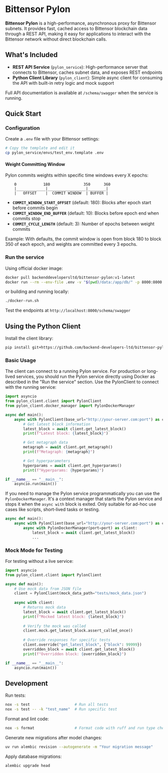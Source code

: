 # Bittensor Pylon

**Bittensor Pylon** is a high-performance, asynchronous proxy for Bittensor subnets. It provides fast, cached access to Bittensor blockchain data through a REST API, making it easy for applications to interact with the Bittensor network without direct blockchain calls.

## What's Included

- **REST API Service** (`pylon_service`): High-performance server that connects to Bittensor, caches subnet data, and exposes REST endpoints
- **Python Client Library** (`pylon_client`): Simple async client for consuming the API with built-in retry logic and mock support

Full API documentation is available at `/schema/swagger` when the service is running.


## Quick Start

### Configuration

Create a `.env` file with your Bittensor settings:

```bash
# Copy the template and edit it
cp pylon_service/envs/test_env.template .env
```

#### Weight Committing Window

Pylon commits weights within specific time windows every X epochs:
```
    0            180               350      360
    |_____________|_________________|________|
    |   OFFSET    |  COMMIT WINDOW  | BUFFER |
```

- **`COMMIT_WINDOW_START_OFFSET`** (default: 180): Blocks after epoch start before commits begin
- **`COMMIT_WINDOW_END_BUFFER`** (default: 10): Blocks before epoch end when commits stop
- **`COMMIT_CYCLE_LENGTH`** (default: 3): Number of epochs between weight commits

Example: With defaults, the commit window is open from block 180 to block 350 of each epoch, and weights are committed every 3 epochs.

### Run the service

Using official docker image:

```bash
docker pull backenddevelopersltd/bittensor-pylon:v1-latest
docker run --rm --env-file .env -v "$(pwd)/data:/app/db/" -p 8000:8000 backenddevelopersltd/bittensor-pylon:v1-latest
```

or building and running locally:
```bash
./docker-run.sh
```

Test the endpoints at `http://localhost:8000/schema/swagger`



## Using the Python Client

Install the client library:
```bash
pip install git+https://github.com/backend-developers-ltd/bittensor-pylon.git
```

### Basic Usage

The client can connect to a running Pylon service. For production or long-lived services, you should run the Pylon service directly using Docker as described in the "Run the service" section.
Use the PylonClient to connect with the running service:

```python
import asyncio
from pylon_client.client import PylonClient
from pylon_client.docker_manager import PylonDockerManager

async def main():
    async with PylonClient(base_url="http://your-server.com:port") as client:
        # Get latest block information
        latest_block = await client.get_latest_block()
        print(f"Latest block: {latest_block}")

        # Get metagraph data
        metagraph = await client.get_metagraph()
        print(f"Metagraph: {metagraph}")

        # Get hyperparameters
        hyperparams = await client.get_hyperparams()
        print(f"Hyperparams: {hyperparams}")

if __name__ == "__main__":
    asyncio.run(main())
```

If you need to manage the Pylon service programmatically you can use the `PylonDockerManager`. 
It's a context manager that starts the Pylon service and stops it when the `async with` block is exited. Only suitable for ad-hoc use cases like scripts, short-lived tasks or testing.

```python
async def main():
    async with PylonClient(base_url="http://your-server.com:port") as client:
        async with PylonDockerManager(port=port) as client:
            latest_block = await client.get_latest_block()
            ...

```

### Mock Mode for Testing

For testing without a live service:

```python
import asyncio
from pylon_client.client import PylonClient

async def main():
    # Use mock data from JSON file
    client = PylonClient(mock_data_path="tests/mock_data.json")
    
    async with client:
        # Returns mock data
        latest_block = await client.get_latest_block()
        print(f"Mocked latest block: {latest_block}")
        
        # Verify the mock was called
        client.mock.get_latest_block.assert_called_once()
        
        # Override responses for specific tests
        client.override("get_latest_block", {"block": 99999})
        overridden_block = await client.get_latest_block()
        print(f"Overridden block: {overridden_block}")

if __name__ == "__main__":
    asyncio.run(main())
```

## Development

Run tests:
```bash
nox -s test                    # Run all tests
nox -s test -- -k "test_name"  # Run specific test
```

Format and lint code:
```bash
nox -s format                  # Format code with ruff and run type checking
```

Generate new migrations after model changes:
```bash
uv run alembic revision --autogenerate -m "Your migration message"
```

Apply database migrations:
```bash
alembic upgrade head
```
